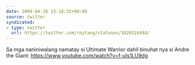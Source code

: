 ```yaml
---
date: 2009-04-26 13:18:32+00:00
source: twitter
syndicated:
- type: twitter
  url: https://twitter.com/roytang/statuses/1620316844/
---
```


Sa mga naniniwalang namatay si Ultimate Warrior dahil binuhat nya si Andre the Giant: https://www.youtube.com/watch?v=f-uIs1LU9dg